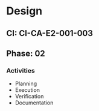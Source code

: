 # Design

## CI: CI-CA-E2-001-003
## Phase: 02

### Activities
- Planning
- Execution
- Verification
- Documentation

